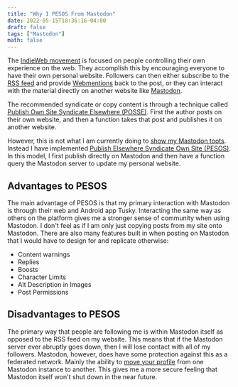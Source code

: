 ```yaml
---
title: "Why I PESOS From Mastodon"
date: 2022-05-15T18:36:16-04:00
draft: false
tags: ["Mastodon"]
math: false
---
```


The [IndieWeb movement](https://indieweb.org) is focused on people controlling their own experience on the web. They accomplish this by encouraging everyone to have their own personal website. Followers can then either subscribe to the [RSS feed](https://aboutfeeds.com/) and provide [Webmentions](https://indieweb.org/Webmention) back to the post, or they can interact with the material directly on another website like [Mastodon](https://joinmastodon.org/). 

The recommended syndicate or copy content is through a technique called [Publish Own Site Syndicate Elsewhere (POSSE)](https://indieweb.org/POSSE). First the author posts on their own website, and then a function takes that post and publishes it on another website. 

However, this is not what I am currently doing to [show my Mastodon toots](/toots). Instead I have implemented [Publish Elsewhere Syndicate Own Site (PESOS)](https://indieweb.org/PESOS). In this model, I first publish directly on Mastodon and then have a function query the Mastodon server to update my personal website. 

## Advantages to PESOS

The main advantage of PESOS is that my primary interaction with Mastodon is through their web and Android app Tusky. Interacting the same way as others on the platform gives me a stronger sense of community when using Mastodon. I don't feel as if I am only just copying posts from my site onto Mastodon. There are also many features built in when posting on Mastodon that I would have to design for and replicate otherwise:

- Content warnings
- Replies
- Boosts
- Character Limits
- Alt Description in Images
- Post Permissions

## Disadvantages to PESOS

The primary way that people are following me is within Mastodon itself as opposed to the RSS feed on my website. This means that if the Mastodon server ever abruptly goes down, then I will lose contact with all of my followers. Mastodon, however, does have some protection against this as a federated network.  Mainly the ability to [move your profile](https://docs.joinmastodon.org/user/moving/) from one Mastodon instance to another.  This gives me a more secure feeling that Mastodon itself won't shut down in the near future.
